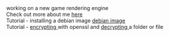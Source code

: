 <DOCTYPE html>
<html>
working on a new game rendering engine 
  <div>
Check out more about me <a href="https://drspineci.github.io/cv.spineci-PDL.txt" > here</a>
  </div>
  <div>
    Tutorial - installing a debian image <a href="https://drspineci.github.io/1.txt" > debian image </a>
  </div>
  
   <div>
    Tutorial -  <a href="https://drspineci.github.io/encrypt2-0.sh" > encrypting </a> with openssl and  <a href="https://drspineci.github.io/decrypt2-0.sh" > decrypting </a> a folder or file 
  </div>
  </html>
